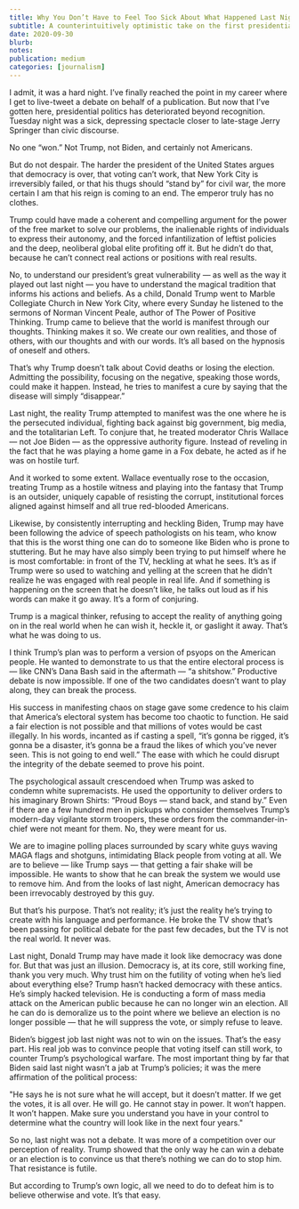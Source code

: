 ```yaml
---
title: Why You Don’t Have to Feel Too Sick About What Happened Last Night
subtitle: A counterintuitively optimistic take on the first presidential debate
date: 2020-09-30
blurb: 
notes: 
publication: medium
categories: [journalism]
---
```


I admit, it was a hard night. I’ve finally reached the point in my career where I get to live-tweet a debate on behalf of a publication. But now that I’ve gotten here, presidential politics has deteriorated beyond recognition. Tuesday night was a sick, depressing spectacle closer to late-stage Jerry Springer than civic discourse.

No one “won.” Not Trump, not Biden, and certainly not Americans.

But do not despair. The harder the president of the United States argues that democracy is over, that voting can’t work, that New York City is irreversibly failed, or that his thugs should “stand by” for civil war, the more certain I am that his reign is coming to an end. The emperor truly has no clothes.

Trump could have made a coherent and compelling argument for the power of the free market to solve our problems, the inalienable rights of individuals to express their autonomy, and the forced infantilization of leftist policies and the deep, neoliberal global elite profiting off it. But he didn’t do that, because he can’t connect real actions or positions with real results.

No, to understand our president’s great vulnerability — as well as the way it played out last night — you have to understand the magical tradition that informs his actions and beliefs. As a child, Donald Trump went to Marble Collegiate Church in New York City, where every Sunday he listened to the sermons of Norman Vincent Peale, author of The Power of Positive Thinking. Trump came to believe that the world is manifest through our thoughts. Thinking makes it so. We create our own realities, and those of others, with our thoughts and with our words. It’s all based on the hypnosis of oneself and others.

That’s why Trump doesn’t talk about Covid deaths or losing the election. Admitting the possibility, focusing on the negative, speaking those words, could make it happen. Instead, he tries to manifest a cure by saying that the disease will simply “disappear.”

Last night, the reality Trump attempted to manifest was the one where he is the persecuted individual, fighting back against big government, big media, and the totalitarian Left. To conjure that, he treated moderator Chris Wallace — not Joe Biden — as the oppressive authority figure. Instead of reveling in the fact that he was playing a home game in a Fox debate, he acted as if he was on hostile turf.

And it worked to some extent. Wallace eventually rose to the occasion, treating Trump as a hostile witness and playing into the fantasy that Trump is an outsider, uniquely capable of resisting the corrupt, institutional forces aligned against himself and all true red-blooded Americans.

Likewise, by consistently interrupting and heckling Biden, Trump may have been following the advice of speech pathologists on his team, who know that this is the worst thing one can do to someone like Biden who is prone to stuttering. But he may have also simply been trying to put himself where he is most comfortable: in front of the TV, heckling at what he sees. It’s as if Trump were so used to watching and yelling at the screen that he didn’t realize he was engaged with real people in real life. And if something is happening on the screen that he doesn’t like, he talks out loud as if his words can make it go away. It’s a form of conjuring.

Trump is a magical thinker, refusing to accept the reality of anything going on in the real world when he can wish it, heckle it, or gaslight it away. That’s what he was doing to us.

I think Trump’s plan was to perform a version of psyops on the American people. He wanted to demonstrate to us that the entire electoral process is — like CNN’s Dana Bash said in the aftermath — “a shitshow.” Productive debate is now impossible. If one of the two candidates doesn’t want to play along, they can break the process.

His success in manifesting chaos on stage gave some credence to his claim that America’s electoral system has become too chaotic to function. He said a fair election is not possible and that millions of votes would be cast illegally. In his words, incanted as if casting a spell, “it’s gonna be rigged, it’s gonna be a disaster, it’s gonna be a fraud the likes of which you’ve never seen. This is not going to end well.” The ease with which he could disrupt the integrity of the debate seemed to prove his point.

The psychological assault crescendoed when Trump was asked to condemn white supremacists. He used the opportunity to deliver orders to his imaginary Brown Shirts: “Proud Boys — stand back, and stand by.” Even if there are a few hundred men in pickups who consider themselves Trump’s modern-day vigilante storm troopers, these orders from the commander-in-chief were not meant for them. No, they were meant for us.

We are to imagine polling places surrounded by scary white guys waving MAGA flags and shotguns, intimidating Black people from voting at all. We are to believe — like Trump says — that getting a fair shake will be impossible. He wants to show that he can break the system we would use to remove him.
And from the looks of last night, American democracy has been irrevocably destroyed by this guy.

But that’s his purpose. That’s not reality; it’s just the reality he’s trying to create with his language and performance. He broke the TV show that’s been passing for political debate for the past few decades, but the TV is not the real world. It never was.

Last night, Donald Trump may have made it look like democracy was done for. But that was just an illusion. Democracy is, at its core, still working fine, thank you very much. Why trust him on the futility of voting when he’s lied about everything else? Trump hasn’t hacked democracy with these antics. He’s simply hacked television. He is conducting a form of mass media attack on the American public because he can no longer win an election. All he can do is demoralize us to the point where we believe an election is no longer possible — that he will suppress the vote, or simply refuse to leave.

Biden’s biggest job last night was not to win on the issues. That’s the easy part. His real job was to convince people that voting itself can still work, to counter Trump’s psychological warfare. The most important thing by far that Biden said last night wasn’t a jab at Trump’s policies; it was the mere affirmation of the political process:

"He says he is not sure what he will accept, but it doesn’t matter. If we get the votes, it is all over. He will go. He cannot stay in power. It won’t happen. It won’t happen. Make sure you understand you have in your control to determine what the country will look like in the next four years."

So no, last night was not a debate. It was more of a competition over our perception of reality. Trump showed that the only way he can win a debate or an election is to convince us that there’s nothing we can do to stop him. That resistance is futile.

But according to Trump’s own logic, all we need to do to defeat him is to believe otherwise and vote. It’s that easy.
